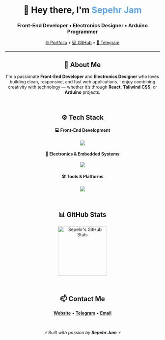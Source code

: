 <!-- Profile Header -->
<h1 align="center">👋 Hey there, I'm <span style="color:#58a6ff;">Sepehr Jam</span></h1>
<h3 align="center">Front-End Developer • Electronics Designer • Arduino Programmer</h3>

<p align="center">
  <a href="https://sepehrjam.github.io" target="_blank">🌐 Portfolio</a> • 
  <a href="https://github.com/SepehrJam" target="_blank">💻 GitHub</a> • 
  <a href="https://t.me/SepehrGJM" target="_blank">💬 Telegram</a>
</p>

<hr/>

<!-- About Me -->
<h2 align="center">🧠 About Me</h2>

<p align="center">
  I'm a passionate <b>Front-End Developer</b> and <b>Electronics Designer</b> who loves building clean, responsive, and fast web applications.  
  I enjoy combining creativity with technology — whether it’s through <b>React</b>, <b>Tailwind CSS</b>, or <b>Arduino</b> projects.
</p>

<br/>

<!-- Tech Stack -->
<h2 align="center">⚙️ Tech Stack</h2>
<h4 align="center">💻 Front-End Development</h4>
<p align="center">
  <img src="https://skillicons.dev/icons?i=html,css,js,react,vite,tailwind" />
</p>
<h4 align="center">🔌 Electronics & Embedded Systems</h4>
<p align="center">
  <img src="https://skillicons.dev/icons?i=arduino,proteus" />
</p>
<h4 align="center">🛠 Tools & Platforms</h4>
<p align="center">
  <img src="https://skillicons.dev/icons?i=git,github,vscode" />
</p>
<br/>
<!-- GitHub Stats -->
<h2 align="center">📊 GitHub Stats</h2>
<p align="center">
 <img src="https://github-readme-stats.vercel.app/api/top-langs/?username=SepehrJam&layout=compact&theme=tokyonight" alt="Sepehr's GitHub Stats" height="160"/>
</p>
<br/>
<!-- Contact -->
<h2 align="center">📫 Contact Me</h2>
<p align="center">
  <a href="https://sepehrjam.github.io" target="_blank"><b>Website</b></a> • 
  <a href="https://t.me/SepehrGJM" target="_blank"><b>Telegram</b></a> • 
  <a href="mailto:sghafarian674@gmail.com"><b>Email</b></a>
</p>
<br/
<hr/>
<p align="center">
  <i>⚡ Built with passion by <b>Sepehr Jam</b> ⚡</i>
</p>

